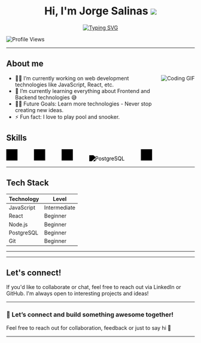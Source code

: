 <h1 align="center"><b>Hi, I'm Jorge Salinas</b> <img src="https://media.giphy.com/media/hvRJCLFzcasrR4ia7z/giphy.gif" width="35"></h1>

<p align="center">
  <a href="https://github.com/DenverCoder1/readme-typing-svg">
    <img src="https://readme-typing-svg.herokuapp.com?font=Time+New+Roman&color=cyan&size=25&center=true&vCenter=true&width=600&height=100&lines=Fullstack+Developer+in+training;Computer+Engineering+Student" alt="Typing SVG" />
  </a>
</p>

![Profile Views](https://komarev.com/ghpvc/?username=koqemu&style=flat-square)

---

## About me 
<img align="right" alt="Coding GIF" height="160px" src="https://media4.giphy.com/media/v1.Y2lkPTc5MGI3NjExMXAwd2lvbDF6NWViM2o4ODA0ZDJidTFmZGo1czlncTBtb2xjMzEyOCZlcD12MV9pbnRlcm5hbF9naWZfYnlfaWQmY3Q9Zw/xUOxfpptIctnLn7IMo/giphy.gif" style="margin-left: 20px;" />

- 👨‍💻 I’m currently working on web development technologies like JavaScript, React, etc.  
- 🧩 I’m currently learning everything about Frontend and Backend technologies 😅  
- 💪🏼 Future Goals: Learn more technologies - Never stop creating new ideas.  
- ⚡ Fun fact: I love to play pool and snooker.  
 

## Skills
<p align="left">
  <img src="https://raw.githubusercontent.com/PKief/vscode-material-icon-theme/main/icons/javascript.svg" alt="JavaScript" width="30" style="filter: brightness(0%) invert(0%); margin-right: 40px;" />
  <img src="https://raw.githubusercontent.com/PKief/vscode-material-icon-theme/main/icons/react.svg" alt="React" width="30" style="filter: brightness(0%) invert(0%); margin-right: 40px;" />
  <img src="https://raw.githubusercontent.com/PKief/vscode-material-icon-theme/main/icons/nodejs.svg" alt="Node.js" width="30" style="filter: brightness(0%) invert(0%); margin-right: 40px;" />
  <img src="https://cdn.jsdelivr.net/gh/devicons/devicon/icons/postgresql/postgresql-original.svg" alt="PostgreSQL" width="30" style="filter: brightness(0%) invert(0%); margin-right: 40px;" />
  <img src="https://raw.githubusercontent.com/PKief/vscode-material-icon-theme/main/icons/git.svg" alt="Git" width="30" style="filter: brightness(0%) invert(0%);" />
</p>

---

## Tech Stack
| Technology | Level       |
|------------|-------------|
| JavaScript | Intermediate |
| React      | Beginner     |
| Node.js    | Beginner     |
| PostgreSQL | Beginner     |
| Git        | Beginner     |

---

<!--
## Projects

### [Project 1 - Portfolio Website](https://github.com/koqemu/portfolio)
A personal portfolio website built with React to showcase my projects and skills.

### [Project 2 - Task Manager API](https://github.com/koqemu/task-manager-api)
A RESTful API using Node.js and Express for managing tasks with JWT authentication.

### [Project 3 - Blog Platform](https://github.com/koqemu/blog-platform)
A fullstack blog platform using React and PostgreSQL for persistent storage.
-->

---

## Let's connect!

If you'd like to collaborate or chat, feel free to reach out via LinkedIn or GitHub. I'm always open to interesting projects and ideas!

<!--
<p align="center">
  <a href="https://linkedin.com/in/koqemu" target="_blank">
    <img src="https://img.shields.io/badge/LinkedIn-0077B5?style=for-the-badge&logo=linkedin&logoColor=white" alt="LinkedIn" />
  </a>
  <a href="https://twitter.com/koqemu" target="_blank">
    <img src="https://img.shields.io/badge/Twitter-1DA1F2?style=for-the-badge&logo=twitter&logoColor=white" alt="Twitter" />
  </a>
  <a href="https://github.com/koqemu" target="_blank">
    <img src="https://img.shields.io/badge/GitHub-181717?style=for-the-badge&logo=github&logoColor=white" alt="GitHub" />
  </a>
</p>
-->

---

### 🤝 Let’s connect and build something awesome together!

Feel free to reach out for collaboration, feedback or just to say hi 👋

---

